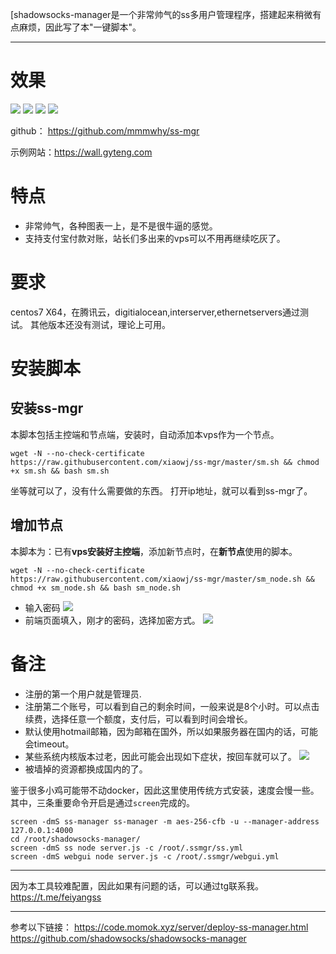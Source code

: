 [shadowsocks-manager是一个非常帅气的ss多用户管理程序，搭建起来稍微有点麻烦，因此写了本"一键脚本"。

---

# 效果

![](http://cdn.mmmxcc.cn/blog/20170513/135344468.png)
![](http://cdn.mmmxcc.cn/blog/20170513/135349156.png)
![](http://cdn.mmmxcc.cn/blog/20170513/135357497.png)
![](http://cdn.mmmxcc.cn/blog/20170513/140400232.png)

github： https://github.com/mmmwhy/ss-mgr

示例网站：https://wall.gyteng.com

# 特点
- 非常帅气，各种图表一上，是不是很牛逼的感觉。
- 支持支付宝付款对账，站长们多出来的vps可以不用再继续吃灰了。

# 要求
centos7 X64，在腾讯云，digitialocean,interserver,ethernetservers通过测试。
其他版本还没有测试，理论上可用。
# 安装脚本

## 安装ss-mgr
本脚本包括主控端和节点端，安装时，自动添加本vps作为一个节点。
```
wget -N --no-check-certificate https://raw.githubusercontent.com/xiaowj/ss-mgr/master/sm.sh && chmod +x sm.sh && bash sm.sh
```
坐等就可以了，没有什么需要做的东西。
打开ip地址，就可以看到ss-mgr了。

## 增加节点
本脚本为：已有**vps安装好主控端**，添加新节点时，在**新节点**使用的脚本。
```
wget -N --no-check-certificate https://raw.githubusercontent.com/xiaowj/ss-mgr/master/sm_node.sh && chmod +x sm_node.sh && bash sm_node.sh
```

- 输入密码
![](http://cdn.mmmxcc.cn/blog/20170514/135830856.png)
- 前端页面填入，刚才的密码，选择加密方式。
![](http://cdn.mmmxcc.cn/blog/20170514/140131877.png)

# 备注
- 注册的第一个用户就是管理员.
- 注册第二个账号，可以看到自己的剩余时间，一般来说是8个小时。可以点击续费，选择任意一个额度，支付后，可以看到时间会增长。
- 默认使用hotmail邮箱，因为邮箱在国外，所以如果服务器在国内的话，可能会timeout。
- 某些系统内核版本过老，因此可能会出现如下症状，按回车就可以了。
![](http://cdn.mmmxcc.cn/blog/20170513/135239354.png)
- 被墙掉的资源都换成国内的了。

鉴于很多小鸡可能带不动docker，因此这里使用传统方式安装，速度会慢一些。
其中，三条重要命令开启是通过`screen`完成的。
```
screen -dmS ss-manager ss-manager -m aes-256-cfb -u --manager-address 127.0.0.1:4000
cd /root/shadowsocks-manager/
screen -dmS ss node server.js -c /root/.ssmgr/ss.yml
screen -dmS webgui node server.js -c /root/.ssmgr/webgui.yml
```
---
因为本工具较难配置，因此如果有问题的话，可以通过tg联系我。https://t.me/feiyangss

---
参考以下链接：
https://code.momok.xyz/server/deploy-ss-manager.html
https://github.com/shadowsocks/shadowsocks-manager
